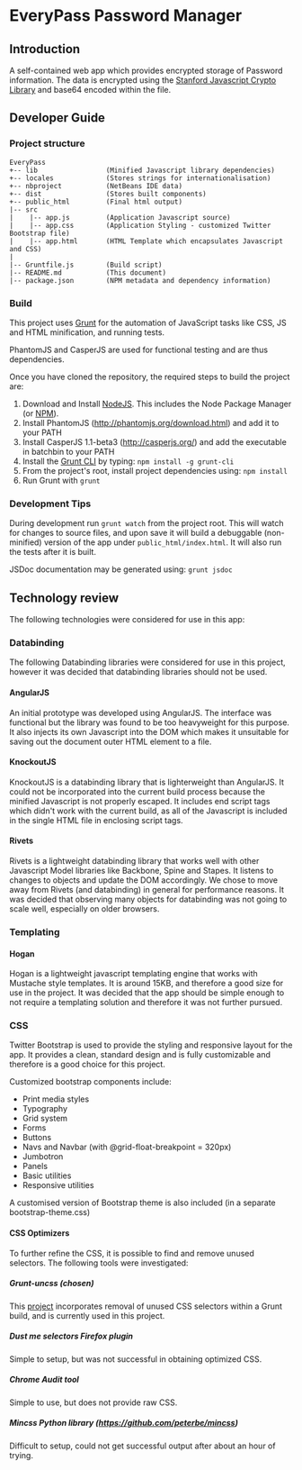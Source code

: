 # EveryPass Password Manager

## Introduction
A self-contained web app which provides encrypted storage of Password information.
The data is encrypted using the [Stanford Javascript Crypto Library](http://crypto.stanford.edu/sjcl/) and base64 encoded within the file.

## Developer Guide
### Project structure

```
EveryPass
+-- lib                 (Minified Javascript library dependencies)
+-- locales             (Stores strings for internationalisation)
+-- nbproject           (NetBeans IDE data)
+-- dist                (Stores built components)
+-- public_html         (Final html output)
|-- src
|    |-- app.js         (Application Javascript source)
|    |-- app.css        (Application Styling - customized Twitter Bootstrap file)
|    |-- app.html       (HTML Template which encapsulates Javascript and CSS)
|
|-- Gruntfile.js        (Build script)
|-- README.md           (This document)
|-- package.json        (NPM metadata and dependency information)
```

### Build

This project uses [Grunt](http://gruntjs.com/) for the automation of JavaScript tasks like CSS, JS and HTML minification, and running tests.

PhantomJS and CasperJS are used for functional testing and are thus dependencies.

Once you have cloned the repository, the required steps to build the project are:

1. Download and Install [NodeJS](http://nodejs.org/download/). This includes the Node Package Manager (or [NPM](https://npmjs.org/)).
2. Install PhantomJS (http://phantomjs.org/download.html) and add it to your PATH
3. Install CasperJS 1.1-beta3 (http://casperjs.org/) and add the executable in batchbin to your PATH
4. Install the [Grunt CLI](http://gruntjs.com/getting-started) by typing: ```npm install -g grunt-cli```
5. From the project's root, install project dependencies using: ```npm install ```
6. Run Grunt with ```grunt```

### Development Tips

During development run ```grunt watch``` from the project root.
This will watch for changes to source files, and upon save it will build a debuggable (non-minified) version of the app under ```public_html/index.html```.
It will also run the tests after it is built.

JSDoc documentation may be generated using: ```grunt jsdoc```

## Technology review
The following technologies were considered for use in this app:

### Databinding
The following Databinding libraries were considered for use in this project, however it was decided that databinding libraries should not be used.

#### AngularJS
An initial prototype was developed using AngularJS. The interface was functional but the library was found to be too heavyweight for this purpose.
It also injects its own Javascript into the DOM which makes it unsuitable for saving out the document outer HTML element to a file.

#### KnockoutJS
KnockoutJS is a databinding library that is lighterweight than AngularJS.
It could not be incorporated into the current build process because the minified Javascript is not properly escaped.
It includes end script tags which didn't work with the current build, as all of the Javascript is included in the single HTML file in enclosing script tags.

#### Rivets
Rivets is a lightweight databinding library that works well with other Javascript Model libraries like Backbone, Spine and Stapes.
It listens to changes to objects and update the DOM accordingly.
We chose to move away from Rivets (and databinding) in general for performance reasons.
It was decided that observing many objects for databinding was not going to scale well, especially on older browsers.

### Templating

#### Hogan
Hogan is a lightweight javascript templating engine that works with Mustache style templates.
It is around 15KB, and therefore a good size for use in the project.
It was decided that the app should be simple enough to not require a templating solution and therefore it was not further pursued.

### CSS
Twitter Bootstrap is used to provide the styling and responsive layout for the app.
It provides a clean, standard design and is fully customizable and therefore is a good choice for this project.

Customized bootstrap components include:
- Print media styles
- Typography
- Grid system
- Forms
- Buttons
- Navs and Navbar (with @grid-float-breakpoint = 320px)
- Jumbotron
- Panels
- Basic utilities
- Responsive utilities

A customised version of Bootstrap theme is also included (in a separate bootstrap-theme.css)

#### CSS Optimizers
To further refine the CSS, it is possible to find and remove unused selectors.
The following tools were investigated:

##### Grunt-uncss (chosen)
This [project](https://github.com/addyosmani/grunt-uncss) incorporates removal of unused CSS selectors within a Grunt build, and is currently used in this project.

##### Dust me selectors Firefox plugin 
Simple to setup, but was not successful in obtaining optimized CSS.

##### Chrome Audit tool
Simple to use, but does not provide raw CSS.

##### Mincss Python library (https://github.com/peterbe/mincss)
Difficult to setup, could not get successful output after about an hour of trying.